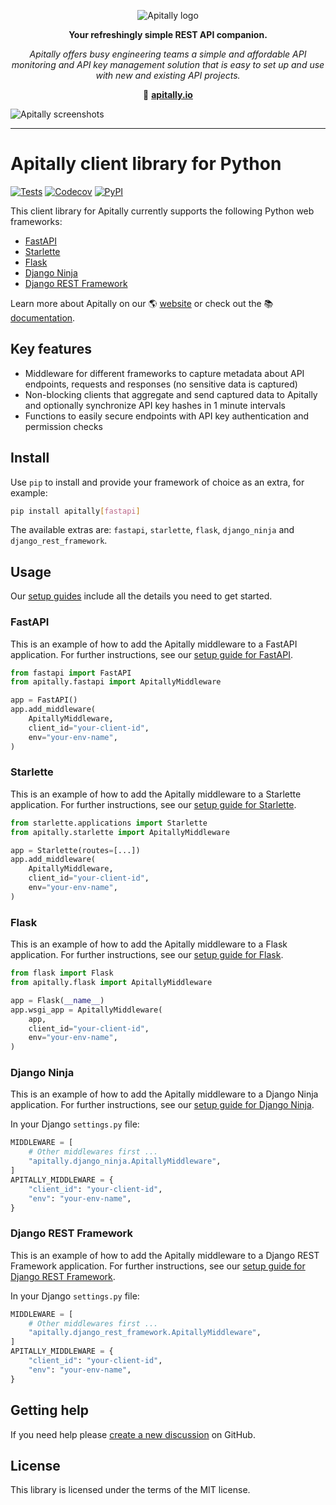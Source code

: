 <p align="center">
  <picture>
    <source media="(prefers-color-scheme: dark)" srcset="https://assets.apitally.io/logos/logo-vertical-dark.png">
    <source media="(prefers-color-scheme: light)" srcset="https://assets.apitally.io/logos/logo-vertical-light.png">
    <img alt="Apitally logo" src="https://assets.apitally.io/logos/logo-vertical-light.png">
  </picture>
</p>

<p align="center"><b>Your refreshingly simple REST API companion.</b></p>

<p align="center"><i>Apitally offers busy engineering teams a simple and affordable API monitoring and API key management solution that is easy to set up and use with new and existing API projects.</i></p>

<p align="center">🔗 <b><a href="https://apitally.io" target="_blank">apitally.io</a></b></p>

![Apitally screenshots](https://assets.apitally.io/screenshots/overview.png)

---

# Apitally client library for Python

[![Tests](https://github.com/apitally/python-client/actions/workflows/tests.yaml/badge.svg?event=push)](https://github.com/apitally/python-client/actions)
[![Codecov](https://codecov.io/gh/apitally/python-client/graph/badge.svg?token=UNLYBY4Y3V)](https://codecov.io/gh/apitally/python-client)
[![PyPI](https://img.shields.io/pypi/v/apitally?logo=pypi&logoColor=white&color=%23006dad)](https://pypi.org/project/apitally/)

This client library for Apitally currently supports the following Python web frameworks:

- [FastAPI](https://docs.apitally.io/frameworks/fastapi)
- [Starlette](https://docs.apitally.io/frameworks/starlette)
- [Flask](https://docs.apitally.io/frameworks/flask)
- [Django Ninja](https://docs.apitally.io/frameworks/django-ninja)
- [Django REST Framework](https://docs.apitally.io/frameworks/django-rest-framework)

Learn more about Apitally on our 🌎 [website](https://apitally.io) or check out the 📚 [documentation](https://docs.apitally.io).

## Key features

- Middleware for different frameworks to capture metadata about API endpoints, requests and responses (no sensitive data is captured)
- Non-blocking clients that aggregate and send captured data to Apitally and optionally synchronize API key hashes in 1 minute intervals
- Functions to easily secure endpoints with API key authentication and permission checks

## Install

Use `pip` to install and provide your framework of choice as an extra, for example:

```bash
pip install apitally[fastapi]
```

The available extras are: `fastapi`, `starlette`, `flask`, `django_ninja` and `django_rest_framework`.

## Usage

Our [setup guides](https://docs.apitally.io/quickstart) include all the details you need to get started.

### FastAPI

This is an example of how to add the Apitally middleware to a FastAPI application. For further instructions, see our [setup guide for FastAPI](https://docs.apitally.io/frameworks/fastapi).

```python
from fastapi import FastAPI
from apitally.fastapi import ApitallyMiddleware

app = FastAPI()
app.add_middleware(
    ApitallyMiddleware,
    client_id="your-client-id",
    env="your-env-name",
)
```

### Starlette

This is an example of how to add the Apitally middleware to a Starlette application. For further instructions, see our [setup guide for Starlette](https://docs.apitally.io/frameworks/starlette).

```python
from starlette.applications import Starlette
from apitally.starlette import ApitallyMiddleware

app = Starlette(routes=[...])
app.add_middleware(
    ApitallyMiddleware,
    client_id="your-client-id",
    env="your-env-name",
)
```

### Flask

This is an example of how to add the Apitally middleware to a Flask application. For further instructions, see our [setup guide for Flask](https://docs.apitally.io/frameworks/flask).

```python
from flask import Flask
from apitally.flask import ApitallyMiddleware

app = Flask(__name__)
app.wsgi_app = ApitallyMiddleware(
    app,
    client_id="your-client-id",
    env="your-env-name",
)
```

### Django Ninja

This is an example of how to add the Apitally middleware to a Django Ninja application. For further instructions, see our [setup guide for Django Ninja](https://docs.apitally.io/frameworks/django-ninja).

In your Django `settings.py` file:

```python
MIDDLEWARE = [
    # Other middlewares first ...
    "apitally.django_ninja.ApitallyMiddleware",
]
APITALLY_MIDDLEWARE = {
    "client_id": "your-client-id",
    "env": "your-env-name",
}
```

### Django REST Framework

This is an example of how to add the Apitally middleware to a Django REST Framework application. For further instructions, see our [setup guide for Django REST Framework](https://docs.apitally.io/frameworks/django-rest-framework).

In your Django `settings.py` file:

```python
MIDDLEWARE = [
    # Other middlewares first ...
    "apitally.django_rest_framework.ApitallyMiddleware",
]
APITALLY_MIDDLEWARE = {
    "client_id": "your-client-id",
    "env": "your-env-name",
}
```

## Getting help

If you need help please [create a new discussion](https://github.com/orgs/apitally/discussions/categories/q-a) on GitHub.

## License

This library is licensed under the terms of the MIT license.

